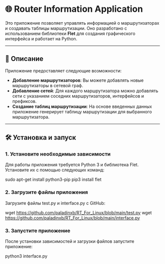 # 🌐 Router Information Application

Это приложение позволяет управлять информацией о маршрутизаторах и создавать таблицы маршрутизации. Оно разработано с использованием библиотеки **Flet** для создания графического интерфейса и работает на Python.

---

## 📝 Описание

Приложение предоставляет следующие возможности:
- **Добавление маршрутизаторов**: Вы можете добавлять новые маршрутизаторы в сетевой граф.
- **Добавление сетей**: Для каждого маршрутизатора можно добавлять сети с указанием соседних маршрутизаторов, интерфейсов и префиксов.
- **Создание таблиц маршрутизации**: На основе введенных данных приложение генерирует таблицу маршрутизации для выбранного маршрутизатора.

---

## 🛠️ Установка и запуск

### 1. Установите необходимые зависимости
Для работы приложения требуется Python 3 и библиотека Flet. Установите их с помощью следующих команд:

sudo apt-get install python3-pip
pip3 install flet

### 2. Загрузите файлы приложения
Загрузите файлы test.py и interface.py с GitHub:


wget https://github.com/paladinxb/RT_For_Linux/blob/main/test.py
wget https://github.com/paladinxb/RT_For_Linux/blob/main/interface.py

### 3. Запустите приложение
После установки зависимостей и загрузки файлов запустите приложение:


python3 interface.py


